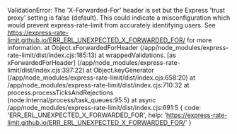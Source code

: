 ValidationError: The 'X-Forwarded-For' header is set but the Express 'trust proxy' setting is false (default). This could indicate a misconfiguration which would prevent express-rate-limit from accurately identifying users. See https://express-rate-limit.github.io/ERR_ERL_UNEXPECTED_X_FORWARDED_FOR/ for more information.
    at Object.xForwardedForHeader (/app/node_modules/express-rate-limit/dist/index.cjs:185:13)
    at wrappedValidations.<computed> [as xForwardedForHeader] (/app/node_modules/express-rate-limit/dist/index.cjs:397:22)
    at Object.keyGenerator (/app/node_modules/express-rate-limit/dist/index.cjs:658:20)
    at /app/node_modules/express-rate-limit/dist/index.cjs:710:32
    at process.processTicksAndRejections (node:internal/process/task_queues:95:5)
    at async /app/node_modules/express-rate-limit/dist/index.cjs:691:5 {
  code: 'ERR_ERL_UNEXPECTED_X_FORWARDED_FOR',
  help: 'https://express-rate-limit.github.io/ERR_ERL_UNEXPECTED_X_FORWARDED_FOR/'
}